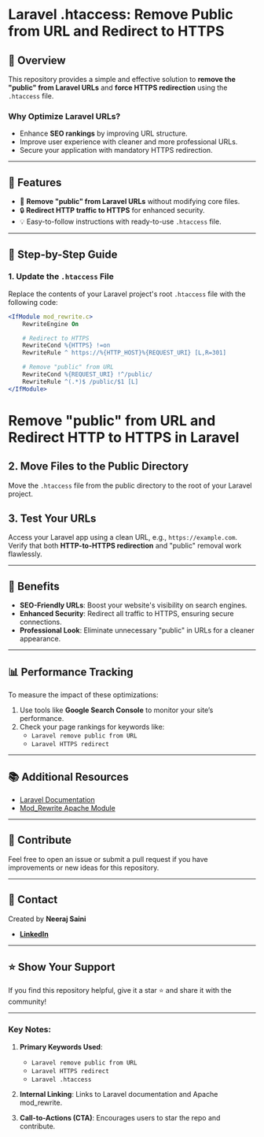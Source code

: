 # Laravel .htaccess: Remove Public from URL and Redirect to HTTPS  

## 🚀 Overview  
This repository provides a simple and effective solution to **remove the "public" from Laravel URLs** and **force HTTPS redirection** using the `.htaccess` file.  

### Why Optimize Laravel URLs?  
- Enhance **SEO rankings** by improving URL structure.  
- Improve user experience with cleaner and more professional URLs.  
- Secure your application with mandatory HTTPS redirection.  

---

## 📝 Features  
- 📂 **Remove "public" from Laravel URLs** without modifying core files.  
- 🔒 **Redirect HTTP traffic to HTTPS** for enhanced security.  
- 💡 Easy-to-follow instructions with ready-to-use `.htaccess` file.  

---

## 📜 Step-by-Step Guide  

### 1. Update the `.htaccess` File  
Replace the contents of your Laravel project's root `.htaccess` file with the following code:  

```apache
<IfModule mod_rewrite.c>
    RewriteEngine On

    # Redirect to HTTPS
    RewriteCond %{HTTPS} !=on
    RewriteRule ^ https://%{HTTP_HOST}%{REQUEST_URI} [L,R=301]

    # Remove "public" from URL
    RewriteCond %{REQUEST_URI} !^/public/
    RewriteRule ^(.*)$ /public/$1 [L]
</IfModule>
```

# Remove "public" from URL and Redirect HTTP to HTTPS in Laravel

## 2. Move Files to the Public Directory
Move the `.htaccess` file from the public directory to the root of your Laravel project.

## 3. Test Your URLs
Access your Laravel app using a clean URL, e.g., `https://example.com`.  
Verify that both **HTTP-to-HTTPS redirection** and "public" removal work flawlessly.

---

## 🌟 Benefits
- **SEO-Friendly URLs**: Boost your website's visibility on search engines.  
- **Enhanced Security**: Redirect all traffic to HTTPS, ensuring secure connections.  
- **Professional Look**: Eliminate unnecessary "public" in URLs for a cleaner appearance.  

---

## 📊 Performance Tracking
To measure the impact of these optimizations:  
1. Use tools like **Google Search Console** to monitor your site’s performance.  
2. Check your page rankings for keywords like:  
   - `Laravel remove public from URL`  
   - `Laravel HTTPS redirect`  

---

## 📚 Additional Resources
- [Laravel Documentation](https://laravel.com/docs)  
- [Mod_Rewrite Apache Module](https://httpd.apache.org/docs/current/mod/mod_rewrite.html)  

---

## 🙌 Contribute
Feel free to open an issue or submit a pull request if you have improvements or new ideas for this repository.

---

## 📧 Contact
Created by **Neeraj Saini**  
- **[LinkedIn](https://www.linkedin.com/in/hax-neeraj)**  

---

## ⭐ Show Your Support
If you find this repository helpful, give it a star ⭐ and share it with the community!

---

### Key Notes:
1. **Primary Keywords Used**:  
   - `Laravel remove public from URL`  
   - `Laravel HTTPS redirect`  
   - `Laravel .htaccess`  

2. **Internal Linking**: Links to Laravel documentation and Apache mod_rewrite.  

3. **Call-to-Actions (CTA)**: Encourages users to star the repo and contribute.

